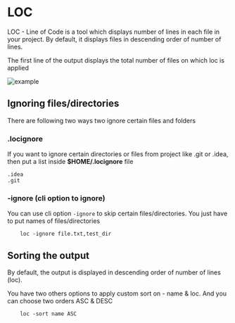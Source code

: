 # LOC

LOC - Line of Code is a tool which displays number of lines in each file in your project. By default, it displays files in descending order of number of lines. 

The first line of the output displays the total number of files on which loc is applied

![example](https://github.com/affishaikh/loc-go/blob/main/images/example.png?raw=true)

## Ignoring files/directories

There are following two ways two ignore certain files and folders

### .locignore

If you want to ignore certain directories or files from project like .git or .idea, then put a list inside **$HOME/.locignore** file

```text
.idea
.git
```

### -ignore (cli option to ignore)

You can use cli option `-ignore` to skip certain files/directories. You just have to put names of files/directories

```text
    loc -ignore file.txt,test_dir
```

## Sorting the output

By default, the output is displayed in descending order of number of lines (loc).

You have two others options to apply custom sort on - name & loc. And you can choose two orders ASC & DESC

```shell
    loc -sort name ASC
```